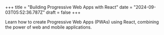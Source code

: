 +++
title = "Building Progressive Web Apps with React"
date = "2024-09-03T05:52:36.787Z"
draft = false
+++

  Learn how to create Progressive Web Apps (PWAs) using React, combining the power of web and mobile applications.
        